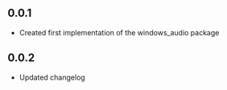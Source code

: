 ## 0.0.1

* Created first implementation of the windows_audio package

## 0.0.2

* Updated changelog
